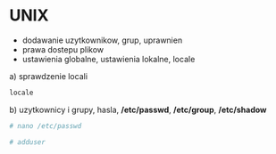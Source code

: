 # UNIX

- dodawanie uzytkownikow, grup, uprawnien 
- prawa dostepu plikow
- ustawienia globalne, ustawienia lokalne, locale

a) sprawdzenie locali
```bash
locale
```

b) uzytkownicy i grupy, hasla, **/etc/passwd**, **/etc/group**, **/etc/shadow**
```bash
# nano /etc/passwd
```
```bash
# adduser
```
